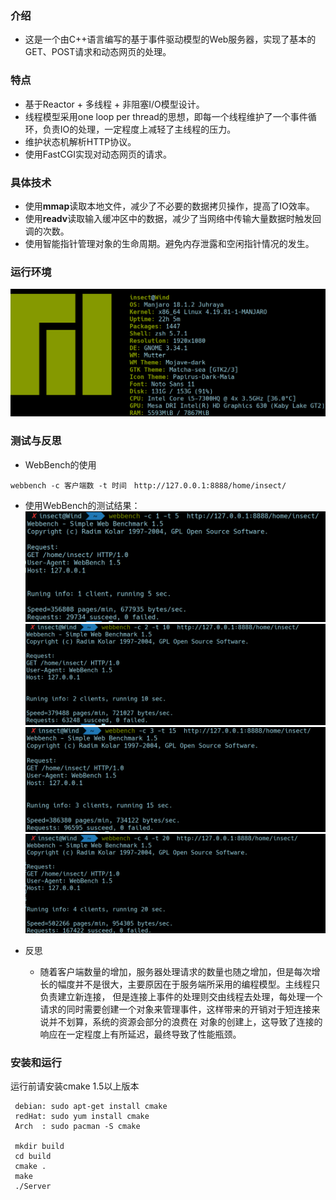 ### 介绍
 - 这是一个由C++语言编写的基于事件驱动模型的Web服务器，实现了基本的GET、POST请求和动态网页的处理。
 
### 特点
 - 基于Reactor + 多线程 + 非阻塞I/O模型设计。
 - 线程模型采用one loop per thread的思想，即每一个线程维护了一个事件循环，负责IO的处理，一定程度上减轻了主线程的压力。
 - 维护状态机解析HTTP协议。
 - 使用FastCGI实现对动态网页的请求。
 
### 具体技术
 - 使用**mmap**读取本地文件，减少了不必要的数据拷贝操作，提高了IO效率。
 - 使用**readv**读取输入缓冲区中的数据，减少了当网络中传输大量数据时触发回调的次数。
 - 使用智能指针管理对象的生命周期。避免内存泄露和空闲指针情况的发生。

### 运行环境
 ![](https://github.com/CXinsect/webServer/blob/master/images/hardware.png)
### 测试与反思
 - WebBench的使用
 ```
 webbench -c 客户端数 -t 时间　http://127.0.0.1:8888/home/insect/
 ```
 - 使用WebBench的测试结果：
 ![](https://github.com/CXinsect/webServer/blob/master/images/server1c5.png)
 ![](https://github.com/CXinsect/webServer/blob/master/images/server2c10.png)
 ![](https://github.com/CXinsect/webServer/blob/master/images/server3c15.png)
 ![](https://github.com/CXinsect/webServer/blob/master/images/server4c20.png)
 
 - 反思
   - 随着客户端数量的增加，服务器处理请求的数量也随之增加，但是每次增长的幅度并不是很大，主要原因在于服务端所采用的编程模型。主线程只负责建立新连接，
  但是连接上事件的处理则交由线程去处理，每处理一个请求的同时需要创建一个对象来管理事件，这样带来的开销对于短连接来说并不划算，系统的资源会部分的浪费在
  对象的创建上，这导致了连接的响应在一定程度上有所延迟，最终导致了性能瓶颈。
 
### 安装和运行
 运行前请安装cmake 1.5以上版本
 ```
  debian: sudo apt-get install cmake
  redHat: sudo yum install cmake
  Arch  : sudo pacman -S cmake
 
  mkdir build
  cd build
  cmake .
  make
  ./Server
 ```
 
 
